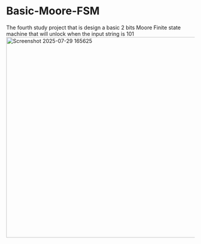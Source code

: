 # Basic-Moore-FSM
The fourth study project that is design a basic 2 bits Moore Finite state machine that will unlock when the input string is 101
<img width="1513" height="538" alt="Screenshot 2025-07-29 165625" src="https://github.com/user-attachments/assets/dc0d067b-269d-48cf-a985-ebcd7d76c46a" />
